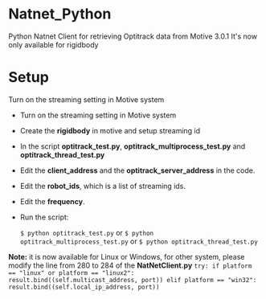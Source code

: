 # Natnet_Python
 Python Natnet Client for retrieving Optitrack data from Motive 3.0.1
 It's now only available for rigidbody

# Setup
Turn on the streaming setting in Motive system

* Turn on the streaming setting in Motive system
* Create the **rigidbody** in motive and setup streaming id
* In the script **optitrack_test.py**, **optitrack_multiprocess_test.py** and **optitrack_thread_test.py**
* Edit the **client_address** and the **optitrack_server_address** in the code. 
* Edit the **robot_ids**, which is a list of streaming ids.
* Edit the **frequency**.
* Run the script:

    ``
     $ python optitrack_test.py
    ``
    or
    ``
     $ python optitrack_multiprocess_test.py
    ``
    or
    ``
     $ python optitrack_thread_test.py
    ``

**Note:** it is now available for Linux or Windows, for other system, please modify the line from 280 to 284 of the **NatNetClient.py**
``try:
                if platform == "linux" or platform == "linux2":
                    result.bind((self.multicast_address, port))
                elif platform == "win32":
                    result.bind((self.local_ip_address, port))``